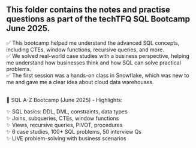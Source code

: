 ## This folder contains the notes and practise questions as part of the techTFQ SQL Bootcamp June 2025. <br>
✅ This bootcamp helped me understand the advanced SQL concepts, including CTEs, window functions, recursive queries, and more.<br>
✅ We solved real-world case studies with a business perspective, helping me understand how businesses think and how SQL can solve practical problems.<br>
✅ The first session was a hands-on class in Snowflake, which was new to me and gave me a clear idea about cloud data warehouses.<br> <br>

📌	SQL A-Z Bootcamp (June 2025) - Highlights: <br>

✨	SQL basics: DDL, DML, constraints, data types <br>
✨	Joins, subqueries, CTEs, window functions<br>
✨	Views, recursive queries, PIVOT, procedures<br>
✨	6 case studies, 100+ SQL problems, 50 interview Qs<br>
✨	LIVE problem-solving with business scenarios<br>


